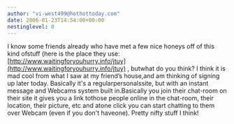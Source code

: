```yaml
---
author: "vi-west499@hothottoday.com"
date: 2006-01-23T14:54:00+00:00
nestinglevel: 0
---
```

I know some friends already who have met a few nice honeys off of this kind ofstuff (here is the place they use: [http://www.waitingforyouhurry.info/jtuy](http://www.waitingforyouhurry.info/jtuy) , butwhat do you think? I think it is mad cool from what I saw at my friend’s house,and am thinking of signing up later today. Basically it's a regularpersonalssite, but with an instant message and Webcams system built in.Basically you join their chat-room on their site it gives you a link tothose people online in the chat-room, their location, their picture, etc and atone click you can start chatting to them over Webcam (even if you don't haveone). Pretty nifty stuff I think!